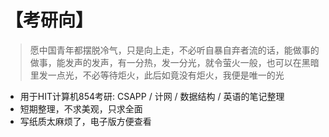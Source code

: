 # 【考研向】

> 愿中国青年都摆脱冷气，只是向上走，不必听自暴自弃者流的话，能做事的做事，能发声的发声，有一分热，发一分光，就令萤火一般，也可以在黑暗里发一点光，不必等待炬火，此后如竟没有炬火，我便是唯一的光

- 用于HIT计算机854考研: CSAPP / 计网 / 数据结构 / 英语的笔记整理
- 短期整理，不求美观，只求全面
- 写纸质太麻烦了，电子版方便查看